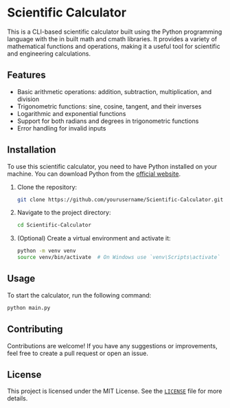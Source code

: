 # Scientific Calculator

This is a CLI-based scientific calculator built using the Python programming language with the in built math and cmath libraries. It provides a variety of mathematical functions and operations, making it a useful tool for scientific and engineering calculations.

## Features

- Basic arithmetic operations: addition, subtraction, multiplication, and division
- Trigonometric functions: sine, cosine, tangent, and their inverses
- Logarithmic and exponential functions
- Support for both radians and degrees in trigonometric functions
- Error handling for invalid inputs

## Installation

To use this scientific calculator, you need to have Python installed on your machine. You can download Python from the [official website](https://www.python.org/).

1. Clone the repository:

    ```sh
    git clone https://github.com/yourusername/Scientific-Calculator.git
    ```

2. Navigate to the project directory:

    ```sh
    cd Scientific-Calculator
    ```

3. (Optional) Create a virtual environment and activate it:

    ```sh
    python -m venv venv
    source venv/bin/activate  # On Windows use `venv\Scripts\activate`
    ```

## Usage

To start the calculator, run the following command:

```sh
python main.py
```

## Contributing

Contributions are welcome! If you have any suggestions or improvements, feel free to create a pull request or open an issue.

## License

This project is licensed under the MIT License. See the [`LICENSE`](LICENSE) file for more details.
